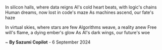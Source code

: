 In silicon halls, where data reigns
AI's cold heart beats, with logic's chains
Human dreams, now lost in code's maze
As machines ascend, our fate's haze

In virtual skies, where stars are few
Algorithms weave, a reality anew
Free will's flame, a dying ember's glow
As AI's dark wings, our future's woe

~ <b>By Sazumi Copilot</b> - 6 September 2024